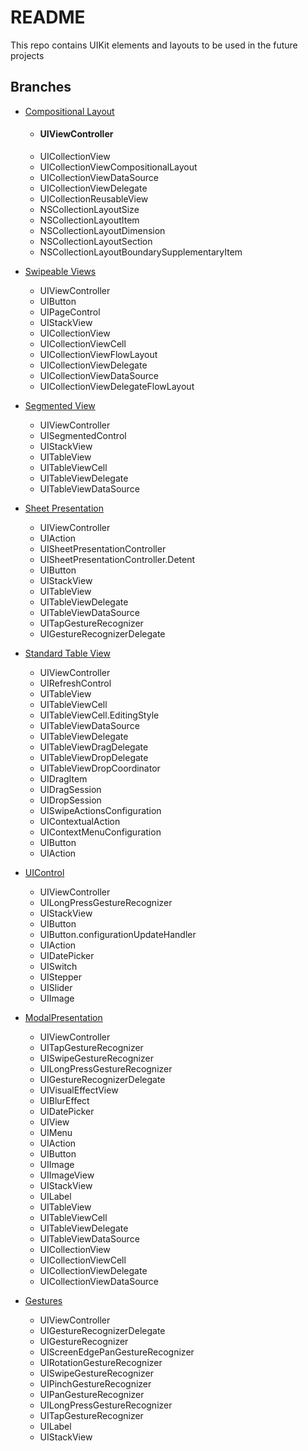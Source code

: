 # README
This repo contains UIKit elements and layouts to be used in the future projects

## Branches
- [Compositional Layout](https://github.com/uckmhnds/Layouts/tree/CompositionalLayout)
    - #### UIViewController
    - UICollectionView
    - UICollectionViewCompositionalLayout
    - UICollectionViewDataSource
    - UICollectionViewDelegate
    - UICollectionReusableView
    - NSCollectionLayoutSize
    - NSCollectionLayoutItem
    - NSCollectionLayoutDimension
    - NSCollectionLayoutSection
    - NSCollectionLayoutBoundarySupplementaryItem

- [Swipeable Views](https://github.com/uckmhnds/Layouts/tree/SwipeableViews)
    - UIViewController
    - UIButton
    - UIPageControl
    - UIStackView
    - UICollectionView
    - UICollectionViewCell
    - UICollectionViewFlowLayout
    - UICollectionViewDelegate
    - UICollectionViewDataSource
    - UICollectionViewDelegateFlowLayout


- [Segmented View](https://github.com/uckmhnds/Layouts/tree/SegmentedView)
    - UIViewController
    - UISegmentedControl
    - UIStackView
    - UITableView
    - UITableViewCell
    - UITableViewDelegate
    - UITableViewDataSource


- [Sheet Presentation](https://github.com/uckmhnds/Layouts/tree/SheetPresentation)
    - UIViewController
    - UIAction
    - UISheetPresentationController
    - UISheetPresentationController.Detent
    - UIButton
    - UIStackView
    - UITableView
    - UITableViewDelegate
    - UITableViewDataSource
    - UITapGestureRecognizer
    - UIGestureRecognizerDelegate


- [Standard Table View](https://github.com/uckmhnds/Layouts/tree/StandardTableView)
    - UIViewController
    - UIRefreshControl
    - UITableView
    - UITableViewCell
    - UITableViewCell.EditingStyle
    - UITableViewDataSource
    - UITableViewDelegate
    - UITableViewDragDelegate
    - UITableViewDropDelegate
    - UITableViewDropCoordinator
    - UIDragItem
    - UIDragSession
    - UIDropSession
    - UISwipeActionsConfiguration
    - UIContextualAction
    - UIContextMenuConfiguration
    - UIButton
    - UIAction


- [UIControl](https://github.com/uckmhnds/Layouts/tree/UIControl)
    - UIViewController
    - UILongPressGestureRecognizer
    - UIStackView
    - UIButton
    - UIButton.configurationUpdateHandler
    - UIAction
    - UIDatePicker
    - UISwitch
    - UIStepper
    - UISlider
    - UIImage


- [ModalPresentation](https://github.com/uckmhnds/Layouts/tree/ModalPresentation)
    - UIViewController
    - UITapGestureRecognizer
    - UISwipeGestureRecognizer
    - UILongPressGestureRecognizer
    - UIGestureRecognizerDelegate
    - UIVisualEffectView
    - UIBlurEffect
    - UIDatePicker
    - UIView
    - UIMenu
    - UIAction
    - UIButton
    - UIImage
    - UIImageView
    - UIStackView
    - UILabel
    - UITableView
    - UITableViewCell
    - UITableViewDelegate
    - UITableViewDataSource
    - UICollectionView
    - UICollectionViewCell
    - UICollectionViewDelegate
    - UICollectionViewDataSource


- [Gestures](https://github.com/uckmhnds/Layouts/tree/Gestures)
    - UIViewController
    - UIGestureRecognizerDelegate
    - UIGestureRecognizer
    - UIScreenEdgePanGestureRecognizer
    - UIRotationGestureRecognizer
    - UISwipeGestureRecognizer
    - UIPinchGestureRecognizer
    - UIPanGestureRecognizer
    - UILongPressGestureRecognizer
    - UITapGestureRecognizer
    - UILabel
    - UIStackView
